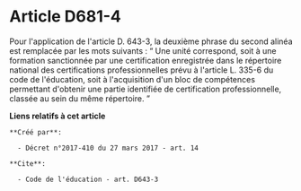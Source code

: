 # Article D681-4

Pour l'application de l'article D. 643-3, la deuxième phrase du second alinéa est remplacée par les mots suivants : “ Une
unité correspond, soit à une formation sanctionnée par une certification enregistrée dans le répertoire national des
certifications professionnelles prévu à l'article L. 335-6 du code de l'éducation, soit à l'acquisition d'un bloc de
compétences permettant d'obtenir une partie identifiée de certification professionnelle, classée au sein du même répertoire.
”

**Liens relatifs à cet article**

	**Créé par**:

	  - Décret n°2017-410 du 27 mars 2017 - art. 14

	**Cite**:

	  - Code de l'éducation - art. D643-3
